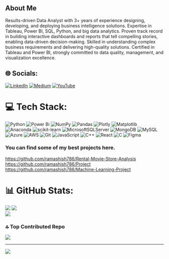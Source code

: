 ## About Me 
Results-driven Data Analyst with 3+ years of experience designing, developing, and deploying business intelligence solutions. Expertise in Tableau, Power BI, SQL, Python, and big data analytics. Proven track record in building interactive dashboards and reports that tell compelling stories, enabling data-driven decision-making. Skilled in understanding complex business requirements and delivering high-quality solutions. Certified in Tableau and Power BI, strongly committed to data quality, management, and visualization excellence.

## 🌐 Socials:
[![LinkedIn](https://img.shields.io/badge/LinkedIn-%230077B5.svg?logo=linkedin&logoColor=white)](http://www.linkedin.com/in/ramashish-sahani-172a82195) 
[![Medium](https://img.shields.io/badge/Medium-12100E?logo=medium&logoColor=white)](https://medium.com/@@ramashishsahani786) 
[![YouTube](https://img.shields.io/badge/YouTube-%23FF0000.svg?logo=YouTube&logoColor=white)](https://www.youtube.com/@ramashishsahani4099) 

# 💻 Tech Stack:
![Python](https://img.shields.io/badge/python-3670A0?style=for-the-badge&logo=python&logoColor=ffdd54) 
![Power Bi](https://img.shields.io/badge/power_bi-F2C811?style=for-the-badge&logo=powerbi&logoColor=black) 
![NumPy](https://img.shields.io/badge/numpy-%23013243.svg?style=for-the-badge&logo=numpy&logoColor=white) 
![Pandas](https://img.shields.io/badge/pandas-%23150458.svg?style=for-the-badge&logo=pandas&logoColor=white) 
![Plotly](https://img.shields.io/badge/Plotly-%233F4F75.svg?style=for-the-badge&logo=plotly&logoColor=white) 
![Matplotlib](https://img.shields.io/badge/Matplotlib-%23ffffff.svg?style=for-the-badge&logo=Matplotlib&logoColor=black)
![Anaconda](https://img.shields.io/badge/Anaconda-%2344A833.svg?style=for-the-badge&logo=anaconda&logoColor=white)
![scikit-learn](https://img.shields.io/badge/scikit--learn-%23F7931E.svg?style=for-the-badge&logo=scikit-learn&logoColor=white) 
![MicrosoftSQLServer](https://img.shields.io/badge/Microsoft%20SQL%20Server-CC2927?style=for-the-badge&logo=microsoft%20sql%20server&logoColor=white) 
![MongoDB](https://img.shields.io/badge/MongoDB-%234ea94b.svg?style=for-the-badge&logo=mongodb&logoColor=white) 
![MySQL](https://img.shields.io/badge/mysql-4479A1.svg?style=for-the-badge&logo=mysql&logoColor=white) 
![Azure](https://img.shields.io/badge/azure-%230072C6.svg?style=for-the-badge&logo=microsoftazure&logoColor=white)
![AWS](https://img.shields.io/badge/AWS-%23FF9900.svg?style=for-the-badge&logo=amazon-aws&logoColor=white)
![Git](https://img.shields.io/badge/git-%23F05033.svg?style=for-the-badge&logo=git&logoColor=white) 
![JavaScript](https://img.shields.io/badge/javascript-%23323330.svg?style=for-the-badge&logo=javascript&logoColor=%23F7DF1E) 
![C++](https://img.shields.io/badge/c++-%2300599C.svg?style=for-the-badge&logo=c%2B%2B&logoColor=white) 
![React](https://img.shields.io/badge/react-%2320232a.svg?style=for-the-badge&logo=react&logoColor=%2361DAFB)
![C](https://img.shields.io/badge/c-%2300599C.svg?style=for-the-badge&logo=c&logoColor=white) 
![Figma](https://img.shields.io/badge/figma-%23F24E1E.svg?style=for-the-badge&logo=figma&logoColor=white)

### You can find some of my best projects here.
https://github.com/ramashish786/Rental-Movie-Store-Analysis<br>
https://github.com/ramashish786/Project<br>
https://github.com/ramashish786/Machine-Learning-Project

# 📊 GitHub Stats:
![](https://github-readme-stats.vercel.app/api?username=ramashish786&theme=swift&hide_border=false&include_all_commits=false&count_private=false)
![](https://github-readme-streak-stats.herokuapp.com/?user=ramashish786&theme=swift&hide_border=false)<br/>
![](https://github-readme-stats.vercel.app/api/top-langs/?username=ramashish786&theme=swift&hide_border=false&include_all_commits=false&count_private=false&layout=compact)

### 🔝 Top Contributed Repo
![](https://github-contributor-stats.vercel.app/api?username=ramashish786&limit=5&theme=dark&combine_all_yearly_contributions=true)

---
[![](https://visitcount.itsvg.in/api?id=ramashish786&icon=0&color=9)](https://visitcount.itsvg.in)

<!-- Proudly created with GPRM ( https://gprm.itsvg.in ) -->
